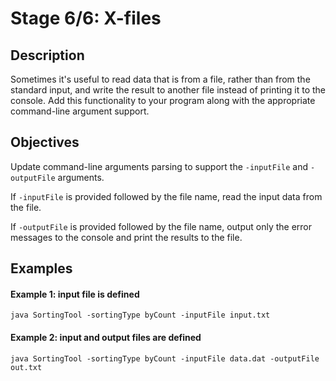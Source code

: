 # Stage 6/6: X-files
## Description
Sometimes it's useful to read data that is from a file, rather than from the standard input, and write the result to another file instead of printing it to the console. Add this functionality to your program along with the appropriate command-line argument support.

## Objectives
Update command-line arguments parsing to support the `-inputFile` and `-outputFile` arguments.

If `-inputFile` is provided followed by the file name, read the input data from the file.

If `-outputFile` is provided followed by the file name, output only the error messages to the console and print the results to the file.

## Examples

#### Example 1: input file is defined
```
java SortingTool -sortingType byCount -inputFile input.txt
```

#### Example 2: input and output files are defined
```
java SortingTool -sortingType byCount -inputFile data.dat -outputFile out.txt
```
